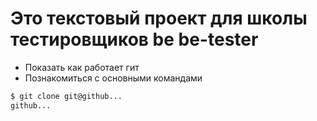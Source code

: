 # Это текстовый проект для школы тестировщиков be be-tester
+ Показать как работает гит
+ Познакомиться с основными командами
```bash
$ git clone git@github...
github...